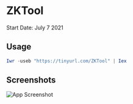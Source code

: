 
# ZKTool

Start Date: July 7 2021  

## Usage

```powershell
Iwr -useb "https://tinyurl.com/ZKTool" | Iex
```

## Screenshots

[//]: # (Old App Design https://i.imgur.com/fOOfTsy.png)

[//]: # (Old App Design https://i.imgur.com/Roh4t0a.png)

[//]: # (Old App Design https://i.imgur.com/NyIGReh.png)

![App Screenshot](https://i.imgur.com/POz2q91.png)